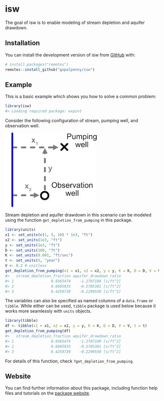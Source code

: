 
<!-- README.md is generated from README.Rmd. Please edit that file -->

# isw

<!-- badges: start -->
<!-- badges: end -->

The goal of isw is to enable modeling of stream depletion and aquifer
drawdown.

## Installation

You can install the development version of isw from
[GitHub](https://github.com/) with:

``` r
# install.packages("remotes")
remotes::install_github("gopalpenny/isw")
```

## Example

This is a basic example which shows you how to solve a common problem:

``` r
library(isw)
#> Loading required package: expint
```

Consider the following configuration of stream, pumping well, and
observation well.

![](man/figures/pumping_observation_wells_sm.png)

Stream depletion and aquifer drawdown in this scenario can be modeled
using the function `get_depletion_from_pumping` in this package.

``` r
library(units)
x1 <- set_units(c(1, 5, 10) * 1e3, "ft")
x2 <- set_units(1e3, "ft")
y <- set_units(1e3, "ft")
D <- set_units(100, "ft")
K <- set_units(0.001, "ft/sec")
t <- set_units(5, "year")
V <- 0.2 # unitless
get_depletion_from_pumping(x1 = x1, x2 = x2, y = y, K = K, D = D, V = V, t = t)
#>   stream_depletion_fraction aquifer_drawdown_ratio
#> 1                 0.9365474    -1.2707109 [s/ft^2]
#> 2                 0.6905933    -0.5705381 [s/ft^2]
#> 3                 0.4259739    -0.2299550 [s/ft^2]
```

The variables can also be specified as named columns of a `data.frame`
or `tibble`. While either can be used, `tibble` package is used below
because it works more seamlessly with `units` objects.

``` r
library(tibble)
df <- tibble(x1 = x1, x2 = x2, y = y, K = K, D = D, V = V, t = t)
get_depletion_from_pumping(df)
#>   stream_depletion_fraction aquifer_drawdown_ratio
#> 1                 0.9365474    -1.2707109 [s/ft^2]
#> 2                 0.6905933    -0.5705381 [s/ft^2]
#> 3                 0.4259739    -0.2299550 [s/ft^2]
```

For details of this function, check `?get_depletion_from_pumping`.

## Website

You can find further information about this package, including function
help files and tutorials on the [package
website](https://gopalpenny.github.io/isw/).
